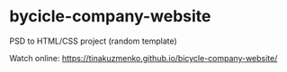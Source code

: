 # bycicle-company-website
PSD to HTML/CSS project (random template)

Watch online: https://tinakuzmenko.github.io/bicycle-company-website/
